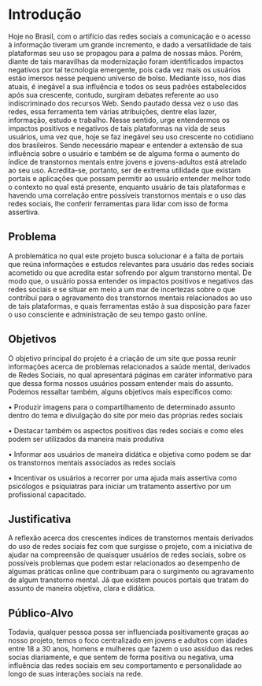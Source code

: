 # Introdução
Hoje no Brasil, com o artifício das redes sociais a comunicação e o acesso à informação tiveram um grande incremento, e dado a versatilidade de tais plataformas seu uso se propagou para a palma de nossas mãos. Porém, diante de tais maravilhas da modernização foram identificados impactos negativos por tal tecnologia emergente, pois cada vez mais os usuários estão imersos nesse pequeno universo de bolso. 
	Mediante isso, nos dias atuais, é inegável a sua influência e todos os seus padrões estabelecidos após sua crescente, contudo, surgiram debates referente ao uso indiscriminado dos recursos Web. Sendo pautado dessa vez o uso das redes, essa ferramenta tem várias atribuições, dentre elas lazer, informação, estudo e trabalho.
	Nesse sentido, urge entendermos os impactos positivos e negativos de tais plataformas na vida de seus usuários, uma vez que, hoje se faz inegável seu uso crescente no cotidiano dos brasileiros. Sendo necessário mapear e entender a extensão de sua influência sobre o usuário e também se de alguma forma o aumento do índice de transtornos mentais entre jovens e jovens-adultos está atrelado ao seu uso. 
	Acredita-se, portanto, ser de extrema utilidade que existam portais e aplicações que possam permitir ao usuário entender melhor todo o contexto no qual está presente, enquanto usuário de tais plataformas e havendo uma correlação entre possíveis transtornos mentais e o uso das redes sociais, lhe conferir ferramentas para lidar com isso de forma assertiva.

## Problema
  A problemática no qual este projeto busca solucionar é a falta de portais que reúna informações e estudos relevantes para usuário das redes sociais acometido ou que acredita estar sofrendo por algum transtorno mental. De modo que, o usuário possa entender os impactos positivos e negativos das redes sociais e se situar em meio a um mar de incertezas sobre o que contribui para o agravamento dos transtornos mentais relacionados ao uso de tais plataformas, e quais ferramentas estão à sua disposição para fazer o uso consciente e administração de seu tempo gasto online.


## Objetivos

O objetivo principal do projeto é a criação de um site que possa reunir informações acerca de problemas relacionados a saúde mental, derivados de Redes Sociais, no qual apresentará páginas em caráter informativo para que dessa forma nossos usuários possam entender mais do assunto.
Podemos ressaltar também, alguns objetivos mais específicos como:

•	Produzir imagens para o compartilhamento de determinado assunto dentro do tema e divulgação do site por meio das próprias redes sociais

•	Destacar também os aspectos positivos das redes sociais e como eles podem ser utilizados da maneira mais produtiva

•	Informar aos usuários de maneira didática e objetiva como podem se dar os transtornos mentais associados as redes sociais

•	Incentivar os usuários a recorrer por uma ajuda mais assertiva como psicólogos e psiquiatras para iniciar um tratamento assertivo por um profissional capacitado.


## Justificativa

 A reflexão acerca dos crescentes índices de transtornos mentais derivados do uso de redes sociais fez com que surgisse o projeto, com a iniciativa de ajudar na compreensão de quaisquer usuários de redes sociais, sobre os possíveis problemas que podem estar relacionados ao desempenho de algumas práticas online que contribuam para o surgimento ou agravamento de algum transtorno mental. Já que existem poucos portais que tratam do assunto de maneira objetiva, clara e didática.

## Público-Alvo

Todavia, qualquer pessoa possa ser influenciada positivamente graças ao nosso projeto, temos o foco centralizado em jovens e adultos com idades entre 18 a 30 anos, homens e mulheres que fazem o uso assíduo das redes socias diariamente, e que sentem de forma positiva ou negativa, uma influência das redes sociais em seu comportamento e personalidade ao longo de suas interações sociais na rede.
